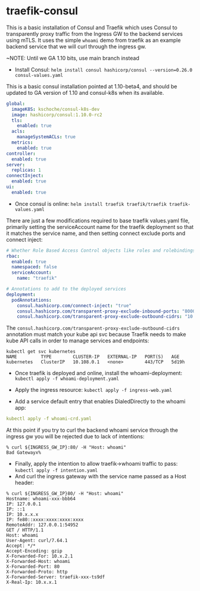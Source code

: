 # traefik-consul

This is a basic installation of Consul and Traefik which uses Consul to transparently proxy traffic from the Ingress GW to the backend services using mTLS. It uses the simple `whoami` demo from traefik as an example backend service that we will curl through the ingress gw.

~NOTE:  Until we GA 1.10 bits, use main branch instead

* Install Consul: `helm install consul hashicorp/consul --version=0.26.0 consul-values.yaml`

This is a basic consul installation pointed at 1.10-beta4, and should be updated to GA version of 1.10 and consul-k8s when its available.
```yaml
global:
  imageK8S: kschoche/consul-k8s-dev
  image: hashicorp/consul:1.10.0-rc2 
  tls:
    enabled: true
  acls:
    manageSystemACLs: true
  metrics:
    enabled: true
controller:
  enabled: true
server:
  replicas: 1
connectInject:
  enabled: true
ui:
  enabled: true
```

* Once consul is online: `helm install traefik traefik/traefik traefik-values.yaml`

There are just a few modifications required to base traefik values.yaml file, primarily setting the serviceAccount name for the traefik deployment so that it matches the service name, and then setting connect exclude ports and connect inject:
```yaml
# Whether Role Based Access Control objects like roles and rolebindings should be created
rbac:
  enabled: true
  namespaced: false
  serviceAccount:
    name: "traefik"

# Annotations to add to the deployed services
deployment:
  podAnnotations:
    consul.hashicorp.com/connect-inject: "true"
    consul.hashicorp.com/transparent-proxy-exclude-inbound-ports: "8000,80,443,9000,8443" 
    consul.hashicorp.com/transparent-proxy-exclude-outbound-cidrs: "10.108.0.1/32"
```
The `consul.hashicorp.com/transparent-proxy-exclude-outbound-cidrs` annotation must match your kube api svc because Traefik needs to make kube API calls in order to manage services and endpoints:
```
kubectl get svc kubernetes
NAME         TYPE        CLUSTER-IP   EXTERNAL-IP   PORT(S)   AGE
kubernetes   ClusterIP   10.108.0.1   <none>        443/TCP   5d19h
```

* Once traefik is deployed and online, install the whoami-deployment: `kubectl apply -f whoami-deployment.yaml`

* Apply the ingress resource: `kubectl apply -f ingress-web.yaml` 

* Add a service default entry that enables DialedDirectly to the whoami app:
```yaml
kubectl apply -f whoami-crd.yaml
```

At this point if you try to curl the backend whoami service through the ingress gw you will be rejected due to lack of intentions:
```
% curl ${INGRESS_GW_IP}:80/ -H "Host: whoami"
Bad Gatewayx%
```
* Finally, apply the intention to allow traefik->whoami traffic to pass: `kubectl apply -f intention.yaml`
* And curl the ingress gateway with the service name passed as a Host header:

```
% curl ${INGRESS_GW_IP}80/ -H "Host: whoami"
Hostname: whoami-xxx-bbb64
IP: 127.0.0.1
IP: ::1
IP: 10.x.x.x
IP: fe80::xxxx:xxxx:xxxx:xxxx
RemoteAddr: 127.0.0.1:54952
GET / HTTP/1.1
Host: whoami
User-Agent: curl/7.64.1
Accept: */*
Accept-Encoding: gzip
X-Forwarded-For: 10.x.2.1
X-Forwarded-Host: whoami
X-Forwarded-Port: 80
X-Forwarded-Proto: http
X-Forwarded-Server: traefik-xxx-ts9df
X-Real-Ip: 10.x.x.1
```



